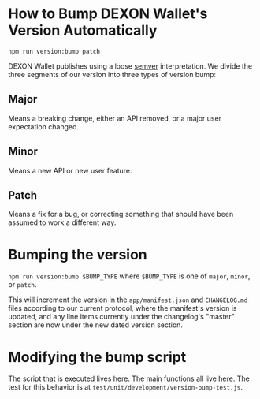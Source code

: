 # How to Bump DEXON Wallet's Version Automatically

```
npm run version:bump patch
```

DEXON Wallet publishes using a loose [semver](https://semver.org/) interpretation. We divide the three segments of our version into three types of version bump:

## Major

Means a breaking change, either an API removed, or a major user expectation changed.

## Minor

Means a new API or new user feature.

## Patch

Means a fix for a bug, or correcting something that should have been assumed to work a different way.

# Bumping the version

`npm run version:bump $BUMP_TYPE` where `$BUMP_TYPE` is one of `major`, `minor`, or `patch`.

This will increment the version in the `app/manifest.json` and `CHANGELOG.md` files according to our current protocol, where the manifest's version is updated, and any line items currently under the changelog's "master" section are now under the new dated version section.

# Modifying the bump script

The script that is executed lives [here](../development/run-version-bump.js).
The main functions all live [here](../development/version-bump.js).
The test for this behavior is at `test/unit/development/version-bump-test.js`.


